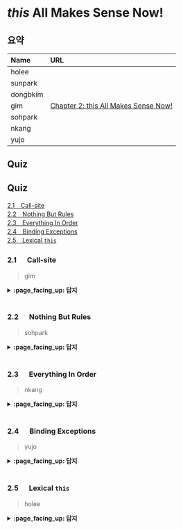 # *this* All Makes Sense Now!

## 요약
| Name | URL |
|:---|:---|
| holee |  |
| sunpark |  |
| dongbkim |  |
| gim | [Chapter 2: this All Makes Sense Now!](https://velog.io/@mkitigy/Chapter-2-this-All-Makes-Sense-Now) |
| sohpark |  |
| nkang |  |
| yujo |  |

## Quiz

## Quiz

[2.1　Call-site](#21---Call-site)<br>
[2.2　Nothing But Rules](#22---Nothing-But-Rules)<br>
[2.3　Everything In Order](#23---Everything-In-Order)<br>
[2.4　Binding Exceptions](#24---Binding-Exceptions)<br>
[2.5　Lexical `this`](#25---Lexical-this)<br>

### 2.1 　  Call-site

> gim

<details>
<summary> <b> :page_facing_up: 답지 </b>  </summary>
<div markdown="1">



</div>
</details>
<br>

### 2.2 　  Nothing But Rules

> sohpark

<details>
<summary> <b> :page_facing_up: 답지 </b>  </summary>
<div markdown="1">



</div>
</details>
<br>

### 2.3 　  Everything In Order

> nkang

<details>
<summary> <b> :page_facing_up: 답지 </b>  </summary>
<div markdown="1">



</div>
</details>
<br>

### 2.4 　  Binding Exceptions

> yujo

<details>
<summary> <b> :page_facing_up: 답지 </b>  </summary>
<div markdown="1">



</div>
</details>
<br>

### 2.5 　  Lexical `this`

> holee

<details>
<summary> <b> :page_facing_up: 답지 </b>  </summary>
<div markdown="1">



</div>
</details>
<br>
